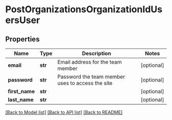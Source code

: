 # PostOrganizationsOrganizationIdUsersUser

## Properties
Name | Type | Description | Notes
------------ | ------------- | ------------- | -------------
**email** | **str** | Email address for the team member | [optional] 
**password** | **str** | Password the team member uses to access the site | [optional] 
**first_name** | **str** |  | [optional] 
**last_name** | **str** |  | [optional] 

[[Back to Model list]](../README.md#documentation-for-models) [[Back to API list]](../README.md#documentation-for-api-endpoints) [[Back to README]](../README.md)


